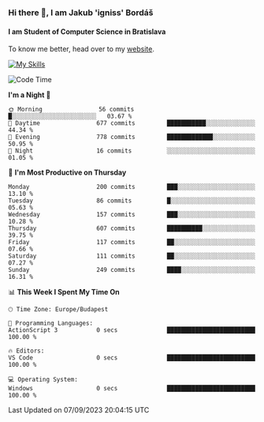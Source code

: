 ### Hi there 👋, I am Jakub 'igniss' Bordáš

#### I am Student of Computer Science in Bratislava
To know me better, head over to my [website](https://bordas.sk).

[![My Skills](https://skillicons.dev/icons?i=js,html,css,figma,svelte,java,kotlin,python,postgresql,typescript,nest,nodejs)](https://bordas.sk)


<!--START_SECTION:waka-->
![Code Time](http://img.shields.io/badge/Code%20Time-1%2C199%20hrs%2013%20mins-blue)

**I'm a Night 🦉** 

```text
🌞 Morning                56 commits          █░░░░░░░░░░░░░░░░░░░░░░░░   03.67 % 
🌆 Daytime                677 commits         ███████████░░░░░░░░░░░░░░   44.34 % 
🌃 Evening                778 commits         █████████████░░░░░░░░░░░░   50.95 % 
🌙 Night                  16 commits          ░░░░░░░░░░░░░░░░░░░░░░░░░   01.05 % 
```
📅 **I'm Most Productive on Thursday** 

```text
Monday                   200 commits         ███░░░░░░░░░░░░░░░░░░░░░░   13.10 % 
Tuesday                  86 commits          █░░░░░░░░░░░░░░░░░░░░░░░░   05.63 % 
Wednesday                157 commits         ███░░░░░░░░░░░░░░░░░░░░░░   10.28 % 
Thursday                 607 commits         ██████████░░░░░░░░░░░░░░░   39.75 % 
Friday                   117 commits         ██░░░░░░░░░░░░░░░░░░░░░░░   07.66 % 
Saturday                 111 commits         ██░░░░░░░░░░░░░░░░░░░░░░░   07.27 % 
Sunday                   249 commits         ████░░░░░░░░░░░░░░░░░░░░░   16.31 % 
```


📊 **This Week I Spent My Time On** 

```text
🕑︎ Time Zone: Europe/Budapest

💬 Programming Languages: 
ActionScript 3           0 secs              █████████████████████████   100.00 % 

🔥 Editors: 
VS Code                  0 secs              █████████████████████████   100.00 % 

💻 Operating System: 
Windows                  0 secs              █████████████████████████   100.00 % 
```


 Last Updated on 07/09/2023 20:04:15 UTC
<!--END_SECTION:waka-->
